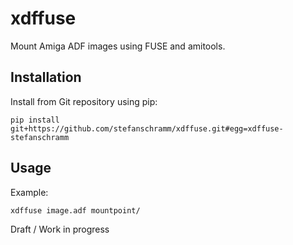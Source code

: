 # xdffuse

Mount Amiga ADF images using FUSE and amitools.

## Installation

Install from Git repository using pip:

```
pip install git+https://github.com/stefanschramm/xdffuse.git#egg=xdffuse-stefanschramm
```

## Usage

Example:

```
xdffuse image.adf mountpoint/
```

Draft / Work in progress


